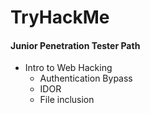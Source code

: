 # TryHackMe 
#### Junior Penetration Tester Path
- Intro to Web Hacking
	- Authentication Bypass
	- IDOR
	- File inclusion
